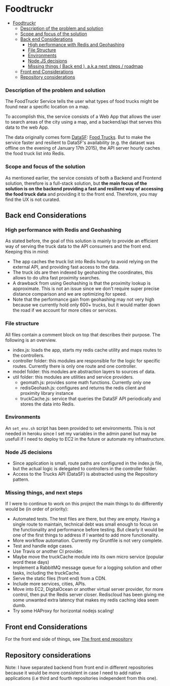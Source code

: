 # Foodtruckr


- [Foodtruckr](#foodtruckr)
    - [Description of the problem and solution](#description-of-the-problem-and-solution)
    - [Scope and focus of the solution](#scope-and-focus-of-the-solution)
    - [Back end Considerations](#back-end-considerations)
        - [High performance with Redis and Geohashing](#high-performance-with-redis-and-geohashing)
        - [File Structure](#file-structure)
        - [Environments](#environments)
        - [Node JS decisions](#node-js-decisions)
        - [Missing things ( Back end ), a.k.a next steps / roadmap](#missing-things--back-end--aka-next-steps--roadmap)
    - [Front end Considerations](#front-end-considerations)
    - [Repository considerations](#repository-considerations)

### Description of the problem and solution

The FoodTruckr Service tells the user what types of food trucks might be found near a specific location on a map.

To accomplish this, the service consists of a Web App that allows the user to search areas of the city using a map, and a backend/api that serves this data to the web App.

The data originally comes form [DataSF](http://www.datasf.org/): [Food
Trucks](https://data.sfgov.org/Permitting/Mobile-Food-Facility-Permit/rqzj-sfat). But to make the service faster and resilient to DataSF's availability (e.g. the dataset was offline on the evening of January 17th 2015), the API server hourly caches the food truck list into Redis.

### Scope and focus of the solution
As mentioned earlier, the service consists of both a Backend and Frontend solution, therefore is a full-stack solution, but **the main focus of the solution is on the backend providing a fast and resilient way of accessing the food truck data** and providing it to the front end. Therefore, you may find the UX is not curated.

## Back end Considerations

### High performance with Redis and Geohashing
As stated before, the goal of this solution is mainly to provide an efficient way of serving the truck data to the API consumers and the front end. Keeping this in mind:
* The app caches the truck list into Redis hourly to avoid relying on the external API, and providing fast access to the data.
* The truck ids are then indexed by geohashing the coordinates, this allows to do ultra fast proximity searches.
* A drawback from using Geohashing is that the proximity lookup is approximate. This is not an issue since we don't require super precise distance comparison and we are optimizing for speed.
* Note that the performance gain from geohashing may not very high because we currently hold only 600+ trucks, but it would matter down the road if we account for more cities or services.
 

### File structure
All files contain a comment block on top that describes their purpose. The following is an overview.

* index.js: loads the app, starts my redis cache utility and maps routes to the controllers.
* controller folder: this modules are responsible for the logic for specific routes. Currently there is only one route and one controller.
* model folder: this modules are abstraction layers to sources of data.
* util folder: this modules are utilities and service providers.
  * geomath.js: provides some math functions. Currently only one
  * redisGeohash.js: configures and returns the redis client and proximity library instance
  * truckCache.js: service that queries the DataSF API periodically and stores the data into Redis.

### Environments
An `set_env.sh` script has been provided to set environments. This is not needed in heroku since I set my variables in the admin panel but may be usefull if I need to deploy to EC2 in the future or automate my infrastructure.

### Node JS decisions
* Since application is small, route paths are configured in the index.js file, but the actual logic is delegated to controllers in the controller folder.
* Access to the Trucks API (DataSF) is abstracted using the Repository pattern.

### Missing things, and next steps 
If I were to continue to work on this project the main things to do differently would be (in order of priority):
* Automated tests. The test files are there, but they are empty. Having a single route to maintain, technical debt was small enough to focus on the functionality and performance before testing. But clearly it would be one of the first things to address if I wanted to add more functionality.
* More workflow automation. Currently my Gruntfile is not very complete.
* Test and handle edge cases.
* Use Travis or another CI provider.
* Maybe move the truckCache module into its own micro service (popular word these days)
* Implement a RabbitMQ message queue for a logging solution and other tasks, including the truckCache.
* Serve the static files (front end) from a CDN. 
* Include more services, cities, APIs.
* Move into EC2, DigitalOcean or another virtual server provider, for more control, then put the Redis server closer. Rediscloud has been giving me some unwanted extra latency that makes my redis caching idea seem dumb.
* Try some HAProxy for horizontal nodejs scaling!

## Front end Considerations

For the front end side of things, see [The front end repository](https://github.com/jjmerino/foodtruckr-web)

## Repository considerations
Note: I have separated backend from front end in different repositories because it would be more consistent in case I need to add native applications (i.e third and fourth repositories independent from this one).
